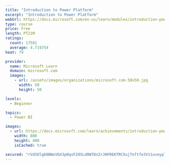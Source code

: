 ```yaml
---
title: "Introduction to Power Platform"
excerpt: "Introduction to Power Platform"
webUrl: https://docs.microsoft.com/en-us/learn/modules/introduction-power-platform/
type: course
price: Free
length: PT21M
ratings:
  count: 17581
  average: 4.719754
heat: 79

provider:
  name: Microsoft Learn
  domain: microsoft.com
  images:
    - url: /assets/images/organizations/microsoft.com-50x50.jpg
      width: 50
      height: 50

levels:
  - Beginner

topics:
  - Power BI

images:
  - url: https://docs.microsoft.com/learn/achievements/introduction-power-platform-social.png
    width: 800
    height: 400
    isCached: true

secured: "rVd3Ulg60BWxVbX3p0qvFZdSLd0W7DnZrJHFREKTRCXujTnftfe3V11uveypl+ZQjQiyXdPX6v3PsB5GSekJhO9aj9VP1C/3Ry3Q3IvN/kGIpvTfA/sryvVoKXvzRhlhI5p/R4DJwLkhEFM0FAOZ2DGqaYiU5YQlD2BCryViMzzqYPDwbOKBAdaR5kWIp2b98sG9ZFsDJN+zOyl20MvCvRdTh8SlknAlcB7fhymXWd9uFxygkso0PUurZt/+ws4fQj36lqm+i+KEZibB65IGtzX2nPjdW9xD0y+trPC+Rb13Vhatqq9aAskkwrU9g4rPfHxTM3g9Jfu6vSurWGJkOqGpH/I1Rp59+OPf/bDYRhEpmTFNlA9MIFVn6QWAQmHuBa5b8XCCaWA3H3xbCZIYSVw7B3H/5N7xYfXnTTRw+I5ppjkVVkQqUEzfjZyzOkAe;Lg0IR2LasT6yGuOzIrhueg=="
---
```


